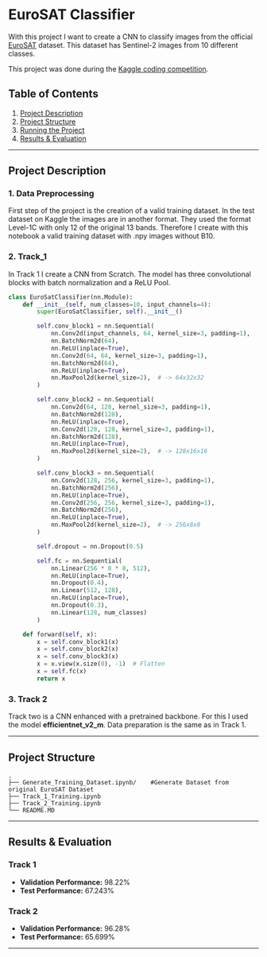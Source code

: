 # EuroSAT Classifier
With this project I want to create a CNN to classify images from the official [EuroSAT](https://github.com/phelber/EuroSAT) dataset. 
This dataset has Sentinel-2 images from 10 different classes. 

This project was done during the [Kaggle coding competition](https://www.kaggle.com/competitions/8-860-1-00-coding-challenge-2025).


## Table of Contents

1. [Project Description](#project-description)
2. [Project Structure](#project-structure)
3. [Running the Project](#running-the-project)
4. [Results & Evaluation](#results--evaluation)

---

## Project Description

### 1. Data Preprocessing 
First step of the project is the creation of a valid training dataset. In the test dataset on Kaggle the images are in another format. 
They used the format Level-1C with only 12 of the original 13 bands. Therefore I create with this notebook a valid training dataset with .npy images without B10.

### 2. Track_1
In Track 1 I create a CNN from Scratch. The model has three convolutional blocks with batch normalization and a ReLU Pool. 
```python
class EuroSatClassifier(nn.Module):
    def __init__(self, num_classes=10, input_channels=4):
        super(EuroSatClassifier, self).__init__()

        self.conv_block1 = nn.Sequential(
            nn.Conv2d(input_channels, 64, kernel_size=3, padding=1),
            nn.BatchNorm2d(64),
            nn.ReLU(inplace=True),
            nn.Conv2d(64, 64, kernel_size=3, padding=1),
            nn.BatchNorm2d(64),
            nn.ReLU(inplace=True),
            nn.MaxPool2d(kernel_size=2),  # -> 64x32x32
        )

        self.conv_block2 = nn.Sequential(
            nn.Conv2d(64, 128, kernel_size=3, padding=1),
            nn.BatchNorm2d(128),
            nn.ReLU(inplace=True),
            nn.Conv2d(128, 128, kernel_size=3, padding=1),
            nn.BatchNorm2d(128),
            nn.ReLU(inplace=True),
            nn.MaxPool2d(kernel_size=2),  # -> 128x16x16
        )

        self.conv_block3 = nn.Sequential(
            nn.Conv2d(128, 256, kernel_size=3, padding=1),
            nn.BatchNorm2d(256),
            nn.ReLU(inplace=True),
            nn.Conv2d(256, 256, kernel_size=3, padding=1),
            nn.BatchNorm2d(256),
            nn.ReLU(inplace=True),
            nn.MaxPool2d(kernel_size=2),  # -> 256x8x8
        )

        self.dropout = nn.Dropout(0.5)

        self.fc = nn.Sequential(
            nn.Linear(256 * 8 * 8, 512),
            nn.ReLU(inplace=True),
            nn.Dropout(0.4),
            nn.Linear(512, 128),
            nn.ReLU(inplace=True),
            nn.Dropout(0.3),
            nn.Linear(128, num_classes)
        )

    def forward(self, x):
        x = self.conv_block1(x)
        x = self.conv_block2(x)
        x = self.conv_block3(x)
        x = x.view(x.size(0), -1)  # Flatten
        x = self.fc(x)
        return x
```


### 3. Track 2
Track two is a CNN enhanced with a pretrained backbone. For this I used the model **efficientnet_v2_m**. 
Data preparation is the same as in Track 1. 


---

## Project Structure

```
.
├── Generate_Training_Dataset.ipynb/    #Generate Dataset from original EuroSAT Dataset
├── Track_1_Training.ipynb
├── Track_2_Training.ipynb
└── README.MD
```

---



## Results & Evaluation

### Track 1
- **Validation Performance:** 98.22%
- **Test Performance:** 67.243%

### Track 2
- **Validation Performance:** 96.28%
- **Test Performance:** 65.699%

---

